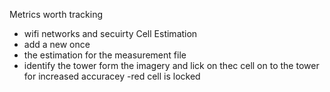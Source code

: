 Metrics worth tracking
- wifi networks and secuirty
Cell Estimation
- add a new once
- the estimation for the measurement file
- identify the tower form the imagery and lick on thec cell on to the tower for increased accuracey
-red cell is locked